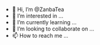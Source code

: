 - 👋 Hi, I’m @ZanbaTea
- 👀 I’m interested in ...
- 🌱 I’m currently learning ...
- 💞️ I’m looking to collaborate on ...
- 📫 How to reach me ...

<!---
ZanbaTea/ZanbaTea is a ✨ special ✨ repository because its `README.md` (this file) appears on your GitHub profile.
You can click the Preview link to take a look at your changes.
--->

